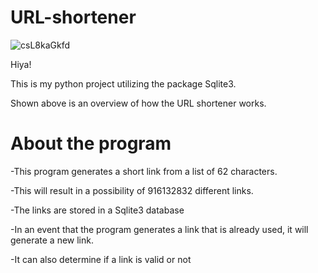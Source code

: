 # URL-shortener
![csL8kaGkfd](https://user-images.githubusercontent.com/69885780/171329268-160fa844-6130-4eba-9057-c1bbaa28b15f.gif)

Hiya!

This is my python project utilizing the package Sqlite3.

Shown above is an overview of how the URL shortener works.

<h1>About the program</h1>


-This program generates a short link from a list of 62 characters.

-This will result in a possibility of 916132832 different links.

-The links are stored in a Sqlite3 database

-In an event that the program generates a link that is already used, it will generate a new link.

-It can also determine if a link is valid or not
